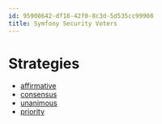 ```yaml
---
id: 95908642-df18-42f0-8c3d-5d535cc99908
title: Symfony Security Voters
---
```


# Strategies

-   [affirmative](20201116143526-affirmative)
-   [consensus](20201116143625-consensus)
-   [unanimous](20201116143708-unanimous)
-   [priority](20201116143740-priority)
